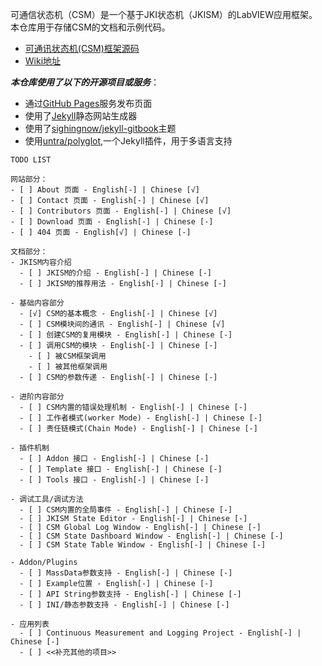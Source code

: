 可通信状态机（CSM）是一个基于JKI状态机（JKISM）的LabVIEW应用框架。本仓库用于存储CSM的文档和示例代码。

- [可通讯状态机(CSM)框架源码](https://github.com/NEVSTOP-LAB/Communicable-State-Machine)
- [Wiki地址](https://nevstop-lab.github.io/CSM-Wiki/)

_**本仓库使用了以下的开源项目或服务**_：
- 通过[GitHub Pages](https://pages.github.com/)服务发布页面
- 使用了[Jekyll](https://jekyllrb.com/)静态网站生成器
- 使用了[sighingnow/jekyll-gitbook](https://github.com/sighingnow/jekyll-gitbook)主题
- 使用[untra/polyglot](https://github.com/untra/polyglot),一个Jekyll插件，用于多语言支持

``` text
TODO LIST

网站部分：
- [ ] About 页面 - English[-] | Chinese [√]
- [ ] Contact 页面 - English[-] | Chinese [√]
- [ ] Contributors 页面 - English[-] | Chinese [√]
- [ ] Download 页面 - English[-] | Chinese [-]
- [ ] 404 页面 - English[√] | Chinese [-]

文档部分：
- JKISM内容介绍
  - [ ] JKISM的介绍 - English[-] | Chinese [-]
  - [ ] JKISM的推荐用法 - English[-] | Chinese [-]

- 基础内容部分
  - [√] CSM的基本概念 - English[-] | Chinese [√]
  - [ ] CSM模块间的通讯 - English[-] | Chinese [√]
  - [ ] 创建CSM的复用模块 - English[-] | Chinese [-]
  - [ ] 调用CSM的模块 - English[-] | Chinese [-]
    - [ ] 被CSM框架调用
    - [ ] 被其他框架调用
  - [ ] CSM的参数传递 - English[-] | Chinese [-]

- 进阶内容部分
  - [ ] CSM内置的错误处理机制 - English[-] | Chinese [-]
  - [ ] 工作者模式(worker Mode) - English[-] | Chinese [-]
  - [ ] 责任链模式(Chain Mode) - English[-] | Chinese [-]

- 插件机制
  - [ ] Addon 接口 - English[-] | Chinese [-]
  - [ ] Template 接口 - English[-] | Chinese [-]
  - [ ] Tools 接口 - English[-] | Chinese [-]

- 调试工具/调试方法
  - [ ] CSM内置的全局事件 - English[-] | Chinese [-]
  - [ ] JKISM State Editor - English[-] | Chinese [-]
  - [ ] CSM Global Log Window - English[-] | Chinese [-]
  - [ ] CSM State Dashboard Window - English[-] | Chinese [-]
  - [ ] CSM State Table Window - English[-] | Chinese [-]

- Addon/Plugins
  - [ ] MassData参数支持 - English[-] | Chinese [-]
  - [ ] Example位置 - English[-] | Chinese [-]
  - [ ] API String参数支持 - English[-] | Chinese [-]
  - [ ] INI/静态参数支持 - English[-] | Chinese [-]

- 应用列表
  - [ ] Continuous Measurement and Logging Project - English[-] | Chinese [-]
  - [ ] <<补充其他的项目>>
```